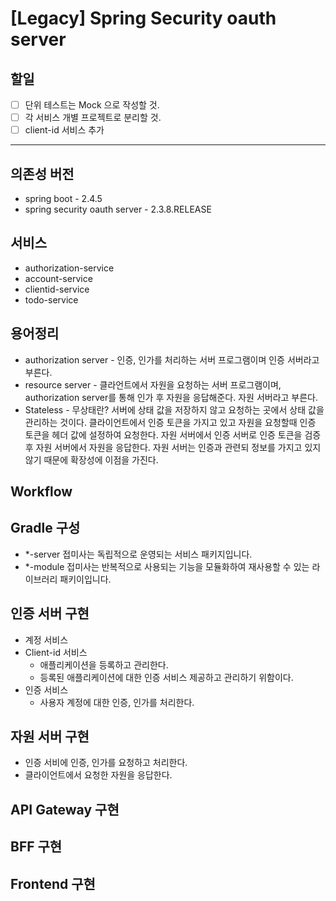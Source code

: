 # [Legacy] Spring Security oauth server

## 할일

- [ ] 단위 테스트는 Mock 으로 작성할 것.
- [ ] 각 서비스 개별 프로젝트로 분리할 것.
- [ ] client-id 서비스 추가

---

## 의존성 버전

- spring boot - 2.4.5
- spring security oauth server - 2.3.8.RELEASE

## 서비스
- authorization-service
- account-service
- clientid-service
- todo-service

## 용어정리

- authorization server - 인증, 인가를 처리하는 서버 프로그램이며 인증 서버라고 부른다.
- resource server - 클라언트에서 자원을 요청하는 서버 프로그램이며, authorization server를 통해 인가 후 자원을 응답해준다. 자원 서버라고 부른다.
- Stateless - 무상태란? 서버에 상태 값을 저장하지 않고 요청하는 곳에서 상태 값을 관리하는 것이다. 클라이언트에서 인증 토큰을 가지고 있고 자원을 요청할때 인증 토큰을 헤더 값에 설정하여 요청한다. 자원 서버에서 인증 서버로 인증 토큰을 검증 후 자원 서버에서 자원을 응답한다. 자원 서버는 인증과 관련되 정보를 가지고 있지 않기 때문에 확장성에 이점을 가진다.

## Workflow

## Gradle 구성

- *-server 접미사는 독립적으로 운영되는 서비스 패키지입니다.
- *-module 접미사는 반복적으로 사용되는 기능을 모듈화하여 재사용할 수 있는 라이브러리 패키이입니다.


## 인증 서버 구현
- 계정 서비스
- Client-id 서비스
  - 애플리케이션을 등록하고 관리한다.
  - 등록된 애플리케이션에 대한 인증 서비스 제공하고 관리하기 위함이다.
- 인증 서비스
  - 사용자 계정에 대한 인증, 인가를 처리한다.

## 자원 서버 구현

- 인증 서비에 인증, 인가를 요청하고 처리한다.
- 클라이언트에서 요청한 자원을 응답한다.

## API Gateway 구현

## BFF 구현

## Frontend 구현
